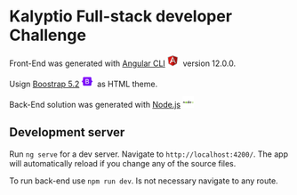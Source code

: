 # Kalyptio Full-stack developer Challenge

Front-End was generated with [Angular CLI](https://github.com/angular/angular-cli) <img src="https://github.com/devicons/devicon/blob/master/icons/angularjs/angularjs-original.svg" title="Java" alt="Java" width="20" height="20"/>&nbsp; version 12.0.0.

Usign [Boostrap 5.2](https://getbootstrap.com) <img src="https://github.com/devicons/devicon/blob/master/icons/bootstrap/bootstrap-original.svg" title="Git" alt="Git" width="20" height="20"/>&nbsp; as HTML theme.

Back-End solution was generated with [Node.js](https://nodejs.org/en/)   <img src="https://github.com/devicons/devicon/blob/master/icons/nodejs/nodejs-original-wordmark.svg" title="NodeJS" alt="NodeJS" width="20" height="20"/>&nbsp;

## Development server

Run `ng serve` for a dev server. Navigate to `http://localhost:4200/`. The app will automatically reload if you change any of the source files.

To run back-end use `npm run dev`. Is not necessary navigate to any route.
